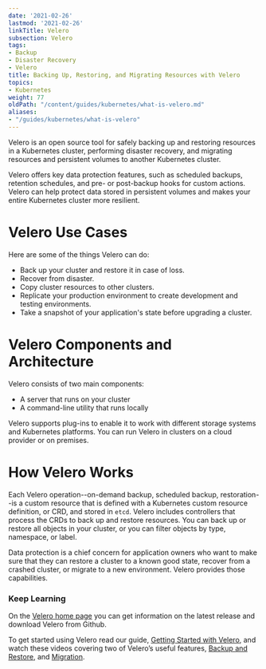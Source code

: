 ```yaml
---
date: '2021-02-26'
lastmod: '2021-02-26'
linkTitle: Velero
subsection: Velero
tags:
- Backup
- Disaster Recovery
- Velero
title: Backing Up, Restoring, and Migrating Resources with Velero
topics:
- Kubernetes
weight: 77
oldPath: "/content/guides/kubernetes/what-is-velero.md"
aliases:
- "/guides/kubernetes/what-is-velero"
---
```


Velero is an open source tool for safely backing up and restoring resources in a Kubernetes cluster, performing disaster recovery, and migrating resources and persistent volumes to another Kubernetes cluster.

Velero offers key data protection features, such as scheduled backups, retention schedules, and pre- or post-backup hooks for custom actions. Velero can help protect data stored in persistent volumes and makes your entire Kubernetes cluster more resilient. 

# Velero Use Cases

Here are some of the things Velero can do:

* Back up your cluster and restore it in case of loss.
* Recover from disaster.
* Copy cluster resources to other clusters.
* Replicate your production environment to create development and testing environments.
* Take a snapshot of your application's state before upgrading a cluster.

# Velero Components and Architecture

Velero consists of two main components:

* A server that runs on your cluster
* A command-line utility that runs locally

Velero supports plug-ins to enable it to work with different storage systems and Kubernetes platforms. You can run Velero in clusters on a cloud provider or on premises.

# How Velero Works

Each Velero operation--on-demand backup, scheduled backup, restoration--is a custom resource that is defined with a Kubernetes custom resource definition, or CRD, and stored in `etcd`. Velero includes controllers that process the CRDs to back up and restore resources. You can back up or restore all objects in your cluster, or you can filter objects by type, namespace, or label.

Data protection is a chief concern for application owners who want to make sure that they can restore a cluster to a known good state, recover from a crashed cluster, or migrate to a new environment. Velero provides those capabilities.

### Keep Learning

On the [Velero home page](https://velero.io/) you can get information on the latest release and download Velero from Github. 

To get started using Velero read our guide, [Getting Started with Velero](/guides/kubernetes/velero-gs), and watch these videos covering two of Velero’s useful features, [Backup and Restore](https://kube.academy/courses/cluster-operations/lessons/backuprestore), and [Migration](https://www.youtube.com/watch?v=q2FCxheA8VI&list=PL7bmigfV0EqQRysvqvqOtRNk4L5S7uqwM&index=5&t=0s).